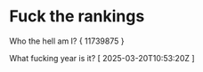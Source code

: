 # Fuck the rankings

Who the hell am I?
{ 11739875 }

What fucking year is it?
[ 2025-03-20T10:53:20Z ]
